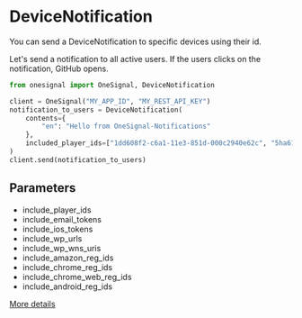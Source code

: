 # DeviceNotification

You can send a DeviceNotification to specific devices using their id.

Let's send a notification to all active users. If the users clicks on the notification, GitHub opens.

```python
from onesignal import OneSignal, DeviceNotification

client = OneSignal("MY_APP_ID", "MY_REST_API_KEY")
notification_to_users = DeviceNotification(
    contents={
        "en": "Hello from OneSignal-Notifications"
    },
    included_player_ids=["1dd608f2-c6a1-11e3-851d-000c2940e62c", "5ha618p8-c6a1-12x7-891z-000d1230ee51"]
)
client.send(notification_to_users)
```

## Parameters

- include_player_ids
- include_email_tokens
- include_ios_tokens
- include_wp_urls
- include_wp_wns_uris
- include_amazon_reg_ids
- include_chrome_reg_ids
- include_chrome_web_reg_ids
- include_android_reg_ids

[More details](https://documentation.onesignal.com/reference#section-send-to-specific-devices)
